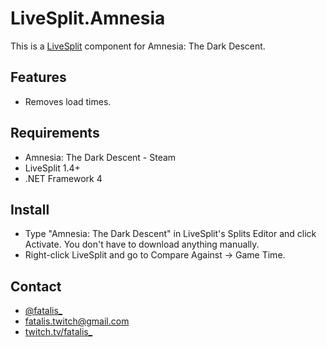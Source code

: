 ﻿LiveSplit.Amnesia
=================

This is a [LiveSplit] component for Amnesia: The Dark Descent.

Features
--------

  * Removes load times.

Requirements
------------

  * Amnesia: The Dark Descent - Steam
  * LiveSplit 1.4+
  * .NET Framework 4

Install
-------

  * Type "Amnesia: The Dark Descent" in LiveSplit's Splits Editor and click Activate. You don't have to download anything manually.
  * Right-click LiveSplit and go to Compare Against -> Game Time.

Contact
-------

  * [@fatalis_](https://twitter.com/fatalis_)
  * [fatalis.twitch@gmail.com](mailto:fatalis.twitch@gmail.com)
  * [twitch.tv/fatalis_](http://www.twitch.tv/fatalis_)

[LiveSplit]:http://livesplit.org/

